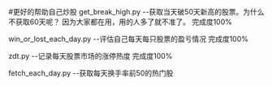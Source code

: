 #更好的帮助自己炒股
get_break_high.py --获取当天破50天新高的股票。为什么不获取60天呢？ 因为大家都在用，用的人多了就不准了。 完成度100%

win_or_lost_each_day.py --评估自己每天每只股票的盈亏情况 完成度100%

zdt.py --记录每天股票市场的涨停热度 完成度100%

fetch_each_day.py --获取每天换手率前50的热门股
